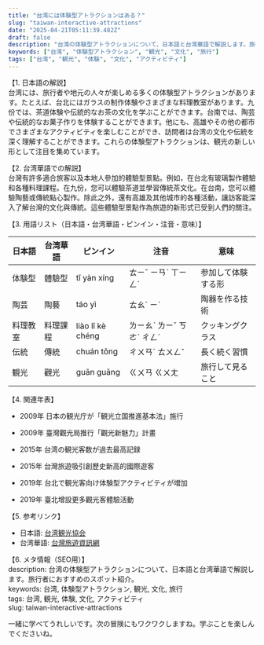```yaml
---
title: "台湾には体験型アトラクションはある？"
slug: "taiwan-interactive-attractions"
date: "2025-04-21T05:11:39.482Z"
draft: false
description: "台湾の体験型アトラクションについて、日本語と台湾華語で解説します。旅行者におすすめのスポット紹介。"
keywords: ["台湾", "体験型アトラクション", "観光", "文化", "旅行"]
tags: ["台湾", "観光", "体験", "文化", "アクティビティ"]
---
```


【1. 日本語の解説】  
台湾には、旅行者や地元の人々が楽しめる多くの体験型アトラクションがあります。たとえば、台北にはガラスの制作体験やさまざまな料理教室があります。九份では、茶道体験や伝統的なお茶の文化を学ぶことができます。台南では、陶芸や伝統的なお菓子作りを体験することができます。他にも、高雄やその他の都市でさまざまなアクティビティを楽しむことができ、訪問者は台湾の文化や伝統を深く理解することができます。これらの体験型アトラクションは、観光の新しい形として注目を集めています。

【2. 台湾華語での解説】  
台灣有許多適合旅客以及本地人參加的體驗型景點。例如，在台北有玻璃製作體驗和各種料理課程。在九份，您可以體驗茶道並學習傳統茶文化。在台南，您可以體驗陶藝或傳統點心製作。除此之外，還有高雄及其他城市的各種活動，讓訪客能深入了解台灣的文化與傳統。這些體驗型景點作為旅遊的新形式已受到人們的關注。

【3. 用語リスト（日本語・台湾華語・ピンイン・注音・意味）】  

| 日本語   | 台湾華語   | ピンイン   | 注音          | 意味             |
|----------|------------|------------|---------------|------------------|
| 体験型   | 體驗型     | tǐ yàn xíng | ㄊㄧˇ ㄧㄢˋ ㄒㄧㄥˊ | 参加して体験する形 |
| 陶芸     | 陶藝       | táo yì     | ㄊㄠˊ ㄧˋ     | 陶器を作る技術   |
| 料理教室 | 料理課程   | liào lǐ kè chéng | ㄌㄧㄠˋ ㄌㄧˇ ㄎㄜˋ ㄔㄥˊ | クッキングクラス |
| 伝統     | 傳統       | chuán tǒng | ㄔㄨㄢˊ ㄊㄨㄥˇ | 長く続く習慣    |
| 観光     | 觀光       | guān guāng | ㄍㄨㄢ ㄍㄨㄤ | 旅行して見ること |

【4. 関連年表】  

- 2009年 日本の観光庁が「観光立国推進基本法」施行  
- 2009年 臺灣觀光局推行「觀光新魅力」計畫  

- 2015年 台湾の観光客数が過去最高記録  
- 2015年 台灣旅遊吸引創歷史新高的國際遊客  

- 2019年 台北で観光客向け体験型アクティビティが増加  
- 2019年 臺北增設更多觀光客體驗活動  

【5. 参考リンク】  

- 日本語: [台湾観光協会](https://www.go-taiwan.net/)  
- 台湾華語: [台灣旅遊資訊網](https://www.taiwan.net.tw/)  

【6. メタ情報（SEO用）】  
description: 台湾の体験型アトラクションについて、日本語と台湾華語で解説します。旅行者におすすめのスポット紹介。  
keywords: 台湾, 体験型アトラクション, 観光, 文化, 旅行  
tags: 台湾, 観光, 体験, 文化, アクティビティ  
slug: taiwan-interactive-attractions  

一緒に学べてうれしいです。次の冒険にもワクワクしますね。学ぶことを楽しんでくださいね。